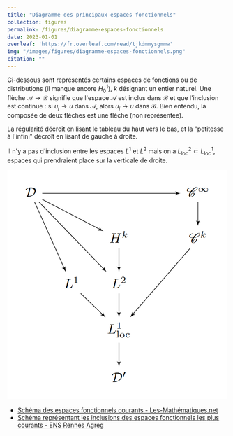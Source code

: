 ```yaml
---
title: "Diagramme des principaux espaces fonctionnels"
collection: figures
permalink: /figures/diagramme-espaces-fonctionnels
date: 2023-01-01
overleaf: 'https://fr.overleaf.com/read/tjkdmmysgmmw'
img: "/images/figures/diagramme-espaces-fonctionnels.png"
citation: ""
---
```


Ci-dessous sont représentés certains espaces de fonctions ou de distributions (il manque encore $H^1_0$), $k$ désignant un entier naturel. Une flèche $\mathcal{A} \to \mathcal{B}$ signifie que l'espace $\mathcal{A}$ est inclus dans $\mathcal{B}$ et que l'inclusion est continue : si $u_j \to u$ dans $\mathcal{A}$, alors $u_j \to u$ dans $\mathcal{B}$. Bien entendu, la composée de deux flèches est une flèche (non représentée).

La régularité décroît en lisant le tableau du haut vers le bas, et la "petitesse à l'infini" décroît en lisant de gauche à droite. 

Il n'y a pas d'inclusion entre les espaces $L^1$ et $L^2$ mais on a $L_{\mathrm{loc}}^2 \subset L_{\mathrm{loc}}^1$, espaces qui prendraient place sur la verticale de droite.

<center>
    <img src="/images/figures/diagramme-espaces-fonctionnels.png">
</center>

 <ul>
  <li><a href="https://les-mathematiques.net/vanilla/index.php?p=discussion/2088544#Comment_2088544" target="_blank">Schéma des espaces fonctionnels courants - Les-Mathématiques.net</a></li>
  <li><a href="https://minerve.ens-rennes.fr/images/Distribs.png" target="_blank">Schéma représentant les inclusions des espaces fonctionnels les plus courants - ENS Rennes Agreg</a></li>
</ul> 




